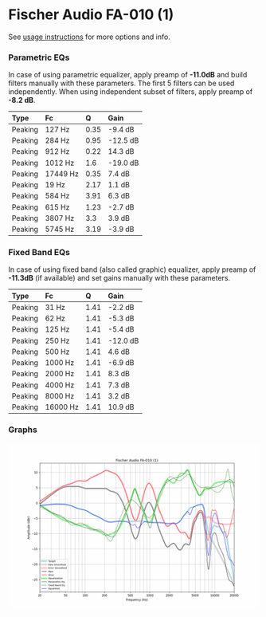 # Fischer Audio FA-010 (1)
See [usage instructions](https://github.com/jaakkopasanen/AutoEq#usage) for more options and info.

### Parametric EQs
In case of using parametric equalizer, apply preamp of **-11.0dB** and build filters manually
with these parameters. The first 5 filters can be used independently.
When using independent subset of filters, apply preamp of **-8.2 dB**.

| Type    | Fc       |    Q | Gain     |
|:--------|:---------|:-----|:---------|
| Peaking | 127 Hz   | 0.35 | -9.4 dB  |
| Peaking | 284 Hz   | 0.95 | -12.5 dB |
| Peaking | 912 Hz   | 0.22 | 14.3 dB  |
| Peaking | 1012 Hz  | 1.6  | -19.0 dB |
| Peaking | 17449 Hz | 0.35 | 7.4 dB   |
| Peaking | 19 Hz    | 2.17 | 1.1 dB   |
| Peaking | 584 Hz   | 3.91 | 6.3 dB   |
| Peaking | 615 Hz   | 1.23 | -2.7 dB  |
| Peaking | 3807 Hz  | 3.3  | 3.9 dB   |
| Peaking | 5745 Hz  | 3.19 | -3.9 dB  |

### Fixed Band EQs
In case of using fixed band (also called graphic) equalizer, apply preamp of **-11.3dB**
(if available) and set gains manually with these parameters.

| Type    | Fc       |    Q | Gain     |
|:--------|:---------|:-----|:---------|
| Peaking | 31 Hz    | 1.41 | -2.2 dB  |
| Peaking | 62 Hz    | 1.41 | -5.3 dB  |
| Peaking | 125 Hz   | 1.41 | -5.4 dB  |
| Peaking | 250 Hz   | 1.41 | -12.0 dB |
| Peaking | 500 Hz   | 1.41 | 4.6 dB   |
| Peaking | 1000 Hz  | 1.41 | -6.9 dB  |
| Peaking | 2000 Hz  | 1.41 | 8.3 dB   |
| Peaking | 4000 Hz  | 1.41 | 7.3 dB   |
| Peaking | 8000 Hz  | 1.41 | 3.2 dB   |
| Peaking | 16000 Hz | 1.41 | 10.9 dB  |

### Graphs
![](./Fischer%20Audio%20FA-010%20(1).png)